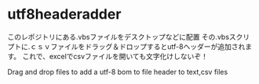 # utf8headeradder
このレポジトリにある.vbsファイルをデスクトップなどに配置
その.vbsスクリプトに.ｃｓｖファイルをドラッグ＆ドロップするとutf-8ヘッダーが追加されます。
これで、excelでcsvファイルを開いても文字化けしないぞ！

Drag and drop files to add a utf-8 bom to file header to text,csv files
